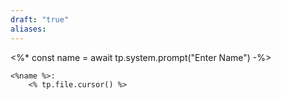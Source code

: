```yaml
---
draft: "true"
aliases:
---
```

<%* const name = await tp.system.prompt("Enter Name") -%>
```
<%name %>:
	<% tp.file.cursor() %>
```